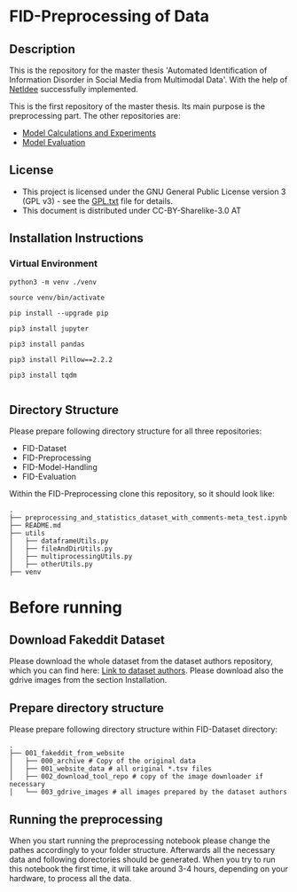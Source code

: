 
# FID-Preprocessing of Data

## Description

This is the repository for the master thesis 'Automated Identification of Information Disorder in Social Media from Multimodal Data'. With the help of [NetIdee](www.netidee.at) successfully implemented. 

This is the first repository of the master thesis. Its main purpose is the preprocessing part. The other repositories are:
 
 - [Model Calculations and Experiments](https://github.com/akirchknopf/FID-Model-Handling)
 - [Model Evaluation](https://github.com/akirchknopf/FID-Evaluation) 


## License


* This project is licensed under the GNU General Public License version 3 (GPL v3) - see the [GPL.txt](gpl.txt) file for details.
* This document is distributed under CC-BY-Sharelike-3.0 AT

## Installation Instructions

### Virtual Environment
```
python3 -m venv ./venv

source venv/bin/activate

pip install --upgrade pip

pip3 install jupyter

pip3 install pandas

pip3 install Pillow==2.2.2

pip3 install tqdm


```
## Directory Structure
Please prepare following directory structure for all three repositories:

- FID-Dataset
- FID-Preprocessing
- FID-Model-Handling
- FID-Evaluation

Within the FID-Preprocessing clone this repository, so it should look like:
```
.
├── preprocessing_and_statistics_dataset_with_comments-meta_test.ipynb
├── README.md
├── utils
│   ├── dataframeUtils.py
│   ├── fileAndDirUtils.py
│   ├── multiprocessingUtils.py
│   ├── otherUtils.py
├── venv
```


# Before running

## Download Fakeddit Dataset

Please download the whole dataset from the dataset authors repository, which you can find here: [Link to dataset authors](https://github.com/entitize/Fakeddit). Please download also the gdrive images from the section Installation.

## Prepare directory structure



Please prepare following directory structure within FID-Dataset directory:
```
.
├── 001_fakeddit_from_website 
│   ├── 000_archive # Copy of the original data
│   ├── 001_website_data # all original *.tsv files
│   ├── 002_download_tool_repo # copy of the image downloader if necessary
│   └── 003_gdrive_images # all images prepared by the dataset authors
```

## Running the preprocessing

When you start running the preprocessing notebook please change the pathes accordingly to your folder structure. Afterwards all the necessary data and following dorectories should be generated. When you try to run this notebook the first time, it will take around 3-4 hours, depending on your hardware, to process all the data.
